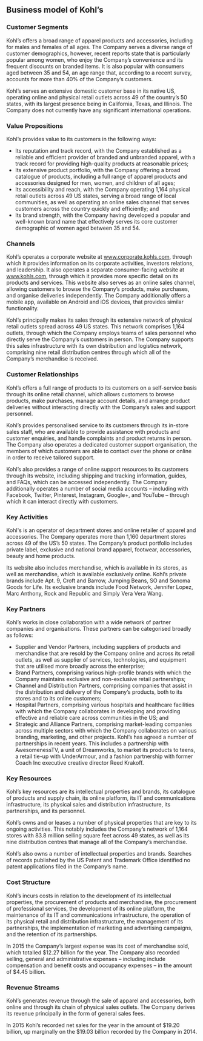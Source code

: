 Business model of Kohl’s
------------------------

 ### Customer Segments

 Kohl’s offers a broad range of apparel products and accessories, including for males and females of all ages. The Company serves a diverse range of customer demographics, however, recent reports state that is particularly popular among women, who enjoy the Company’s convenience and its frequent discounts on branded items. It is also popular with consumers aged between 35 and 54, an age range that, according to a recent survey, accounts for more than 40% of the Company’s customers.

 Kohl’s serves an extensive domestic customer base in its native US, operating online and physical retail outlets across 49 of the country’s 50 states, with its largest presence being in California, Texas, and Illinois. The Company does not currently have any significant international operations.

 ### Value Propositions

 Kohl’s provides value to its customers in the following ways:

  * Its reputation and track record, with the Company established as a reliable and efficient provider of branded and unbranded apparel, with a track record for providing high-quality products at reasonable prices;
 * Its extensive product portfolio, with the Company offering a broad catalogue of products, including a full range of apparel products and accessories designed for men, women, and children of all ages;
 * Its accessibility and reach, with the Company operating 1,164 physical retail outlets across 49 US states, serving a broad range of local communities, as well as operating an online sales channel that serves customers across the country quickly and efficiently; and
 * Its brand strength, with the Company having developed a popular and well-known brand name that effectively serves its core customer demographic of women aged between 35 and 54.
  ### Channels

 Kohl’s operates a corporate website at www.corporate.kohls.com, through which it provides information on its corporate activities, investors relations, and leadership. It also operates a separate consumer-facing website at www.kohls.com, through which it provides more specific detail on its products and services. This website also serves as an online sales channel, allowing customers to browse the Company’s products, make purchases, and organise deliveries independently. The Company additionally offers a mobile app, available on Android and iOS devices, that provides similar functionality.

 Kohl’s principally makes its sales through its extensive network of physical retail outlets spread across 49 US states. This network comprises 1,164 outlets, through which the Company employs teams of sales personnel who directly serve the Company’s customers in person. The Company supports this sales infrastructure with its own distribution and logistics network, comprising nine retail distribution centres through which all of the Company’s merchandise is received.

 ### Customer Relationships

 Kohl’s offers a full range of products to its customers on a self-service basis through its online retail channel, which allows customers to browse products, make purchases, manage account details, and arrange product deliveries without interacting directly with the Company’s sales and support personnel.

 Kohl’s provides personalised service to its customers through its in-store sales staff, who are available to provide assistance with products and customer enquiries, and handle complaints and product returns in person. The Company also operates a dedicated customer support organisation, the members of which customers are able to contact over the phone or online in order to receive tailored support.

 Kohl’s also provides a range of online support resources to its customers through its website, including shipping and tracking information, guides, and FAQs, which can be accessed independently. The Company additionally operates a number of social media accounts – including with Facebook, Twitter, Pinterest, Instagram, Google+, and YouTube – through which it can interact directly with customers.

 ### Key Activities

 Kohl's is an operator of department stores and online retailer of apparel and accessories. The Company operates more than 1,160 department stores across 49 of the US’s 50 states. The Company’s product portfolio includes private label, exclusive and national brand apparel, footwear, accessories, beauty and home products.

 Its website also includes merchandise, which is available in its stores, as well as merchandise, which is available exclusively online. Kohl’s private brands include Apt. 9, Croft and Barrow, Jumping Beans, SO and Sonoma Goods for Life. Its exclusive brands include Food Network, Jennifer Lopez, Marc Anthony, Rock and Republic and Simply Vera Vera Wang.

 ### Key Partners

 Kohl’s works in close collaboration with a wide network of partner companies and organisations. These partners can be categorised broadly as follows:

  * Supplier and Vendor Partners, including suppliers of products and merchandise that are resold by the Company online and across its retail outlets, as well as supplier of services, technologies, and equipment that are utilised more broadly across the enterprise;
 * Brand Partners, comprising various high-profile brands with which the Company maintains exclusive and non-exclusive retail partnerships;
 * Channel and Distribution Partners, comprising companies that assist in the distribution and delivery of the Company’s products, both to its stores and to its online customers;
 * Hospital Partners, comprising various hospitals and healthcare facilities with which the Company collaborates in developing and providing effective and reliable care across communities in the US; and
 * Strategic and Alliance Partners, comprising market-leading companies across multiple sectors with which the Company collaborates on various branding, marketing, and other projects.
  Kohl’s has agreed a number of partnerships in recent years. This includes a partnership with AwesomenessTV, a unit of Dreamworks, to market its products to teens, a retail tie-up with UnderArmour, and a fashion partnership with former Coach Inc executive creative director Reed Krakoff.

 ### Key Resources

 Kohl’s key resources are its intellectual properties and brands, its catalogue of products and supply chain, its online platform, its IT and communications infrastructure, its physical sales and distribution infrastructure, its partnerships, and its personnel.

 Kohl’s owns and or leases a number of physical properties that are key to its ongoing activities. This notably includes the Company’s network of 1,164 stores with 83.8 million selling square feet across 49 states, as well as its nine distribution centres that manage all of the Company’s merchandise.

 Kohl’s also owns a number of intellectual properties and brands. Searches of records published by the US Patent and Trademark Office identified no patent applications filed in the Company’s name.

 ### Cost Structure

 Kohl’s incurs costs in relation to the development of its intellectual properties, the procurement of products and merchandise, the procurement of professional services, the development of its online platform, the maintenance of its IT and communications infrastructure, the operation of its physical retail and distribution infrastructure, the management of its partnerships, the implementation of marketing and advertising campaigns, and the retention of its partnerships.

 In 2015 the Company’s largest expense was its cost of merchandise sold, which totalled $12.27 billion for the year. The Company also recorded selling, general and administrative expenses – including include compensation and benefit costs and occupancy expenses – in the amount of $4.45 billion.

 ### Revenue Streams

 Kohl’s generates revenue through the sale of apparel and accessories, both online and through its chain of physical sales outlets. The Company derives its revenue principally in the form of general sales fees.

 In 2015 Kohl’s recorded net sales for the year in the amount of $19.20 billion, up marginally on the $19.03 billion recorded by the Company in 2014.